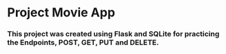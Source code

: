 # Project Movie App

### This project was created using Flask and SQLite for practicing the Endpoints, POST, GET, PUT and DELETE.
